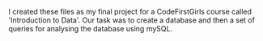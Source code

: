 I created these files as my final project for a CodeFirstGirls course called 'Introduction to Data'. Our task was to create a database and then a set of queries for analysing the database using mySQL.
